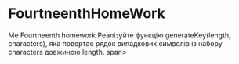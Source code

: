 # FourtneenthHomeWork

Me Fourtneenth homework
Реалізуйте функцію generateKey(length, characters), яка повертає рядок випадкових символів із набору characters довжиною length. span>
